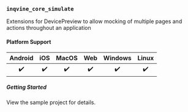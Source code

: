 ### `inqvine_core_simulate`

Extensions for DevicePreview to allow mocking of multiple pages and actions throughout an application

#### Platform Support

| Android | iOS | MacOS | Web | Windows | Linux |
|:-------:|:---:|:-----:|:---:|:-------:|:-----:|
|    ✔️    |  ✔️  |   ✔️   |  ✔️  |  ✔️  |  ✔️  |

##### Getting Started

View the sample project for details.